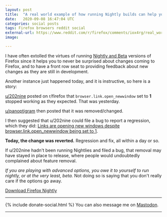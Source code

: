 ```yaml
---
layout: post
title:  "A real world example of how running Nightly builds can help you, a Firefox enthusiast or power user"
date:   2020-09-08 16:47:04 UTC
categories: social posts
tags: Firefox browsers reddit social
external-url: https://www.reddit.com/r/firefox/comments/iox4rg/real_world_example_of_how_running_nightly_builds/
image: 

---
```


I have often extolled the virtues of running [Nightly and Beta](https://www.mozilla.org/firefox/channel/desktop/) versions of Firefox since it helps you to never be surprised about changes coming to Firefox, and to have a front row seat to providing feedback about new changes as they are still in development.

Another instance just happened today, and it is instructive, so here is a story:

[u/202nine](https://www.reddit.com/user/202nine/) posted on r/firefox that `browser.link.open_newwindow` set to **1** stopped working as they expected. That was yesterday. 

[u/panoptigram](https://www.reddit.com/user/panoptigram/) then posted that it was removed/changed. 

I then suggested that u/202nine could file a bug to report a regression, which they did: [Links are opening new windows despite browser.link.open_newwindow being set to 1](https://bugzilla.mozilla.org/show_bug.cgi?id=1663500).

**Today, the change was reverted.**  Regression and fix, all within a day or so. 

If u/202nine hadn't been running Nightlies and filed a bug, that removal may have stayed in place to release, where people would undoubtedly complained about feature removal.

*If you are playing with advanced options, you owe it to yourself to run nightly, or at the very least, beta.* Not doing so is saying that you don't really care if the options go away. 

[Download Firefox Nightly](https://www.mozilla.org/firefox/channel/desktop/#nightly)

---

{% include donate-social.html %} You can also message me on [Mastodon](https://mastodon.social/@yoasif).

---